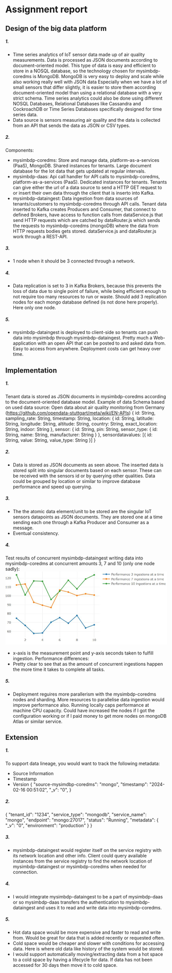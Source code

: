 # Assignment report

## Design of the big data platform

##### 1.
- Time series analytics of IoT sensor data made up of air quality measurements. Data is processed as JSON documents according to document-oriented model. This type of data is easy and efficient to store in a NOSQL database, so the technology chosen for mysimbdp-coredms is MongoDB. MongoDB is very easy to deploy and scale while also working really well with JSON data Especially when we have a lot of small sensors that differ slightly, it is easier to store them according document-oriented model than using a relational database with a very strict schema.
Time series analytics could also be done using different NOSQL Databases, Relational Databases like Cassandra and CockroachDB or Time Series Databases specifically designed for time series data.
- Data source is sensors measuring air quality and the data is collected from an API that sends the data as JSON or CSV types.

##### 2.
Components:
- mysimbdp-coredms: Store and manage data, platform-as-a-services (PaaS), MongoDB. Shared instances for tenants. Large document database for the Iot data that gets updated at regular intervals.
- mysimbdp-daas: Api call handler for API calls to mysimbdp-coredms, platform-as-a-services (PaaS). Dedicated instances for tenants. Tenants can give either the url of a data source to send a HTTP GET request to or insert their own data through the client that is inserto into Kafka.
- mysimbdp-dataingest: Data ingestion from data sources of tenants/customers to mysimbdp-coredms through API calls. Tenant data inserted to Kafka creates Producers and Consumer, that connect to defined Brokers, have access to function calls from dataService.js that send HTTP requests which are catched by dataRouter.js which sends the requests to mysimbdp-coredms (mongoDB) where the data from HTTP requests bodies gets stored. dataService.js and dataRouter.js work through a REST-API. 

##### 3.
- 1 node when it should be 3 connected through a network.

##### 4.
- Data replication is set to 3 in Kafka Brokers, because this prevents the loss of data due to single point of failure, while being efficient enough to not require too many resources to run or waste. Should add 3 replication nodes for each mongo database defined (is not done here properly). Here only one node.

##### 5.
- mysimbdp-dataingest is deployed to client-side so tenants can push data into mysimbdp through mysimbdp-dataingest. Pretty much a Web-application with an open API that can be posted to and asked data from. Easy to access from anywhere. Deployment costs can get heavy over time.

## Implementation

##### 1.
Tenant data is stored as JSON documents in mysimbdp-coredms according to the document-oriented database model.
Example of data Schema based on used data source: Open data about air quality monitoring from Germany (https://github.com/opendata-stuttgart/meta/wiki/EN-APIs)
{
    id: String,
    sampling_rate: String,
    timestamp: String,
    location: {
      id: String,
      latitude: String,
      longitude: String,
      altitude: String,
      country: String,
      exact_location: String,
      indoor: String
    },
    sensor: {
      id: String,
      pin: String,
      sensor_type: {
        id: String,
        name: String,
        manufacturer: String
      }
    },
    sensordatavalues: [{
      id: String,
      value: String,
      value_type: String
    }]
}

##### 2.
- Data is stored as JSON documents as seen above. The inserted data is stored split into singular documents based on each sensor. These can be received with the sensors id or by querying other qualities. Data could be grouped by location or similar to improve database performance and speed up querying.

#####  3.
- The the atomic data element/unit to be stored are the singular IoT sensors datapoints as JSON documents. They are stored one at a time sending each one through a Kafka Producer and Consumer as a message.
- Eventual consistency.

#####  4.
Test results of concurrent mysimbdp-dataingest writing data into mysimbdp-coredms at concurrent amounts 3, 7 and 10 (only one node sadly):
![Alt text](../code/tests/performance_graph.JPG)
- x-axis is the measurement point and y-axis seconds taken to fulfill ingestion.
Performance differences:
- Pretty clear to see that as the amount of concurrent ingestions happen the more time it takes to complete all tasks.

#####  5.
- Deployment reguires more parallerism with the mysimbdp-coredms nodes and sharding. More resources to parallelise data ingestion would improve performance also. Running locally caps performance at machine CPU capacity. Could have increased the nodes if I got the configuration working or if I paid money to get more nodes on mongoDB Atlas or similar service.

## Extension

#####  1.
To support data lineage, you would want to track the following metadata:
- Source Information
- Timestamp
- Version
{
  "source-mysimdbp-coredms": "mongo",
  "timestamp": "2024-02-16 00:51:02",
  "_v": "0",
}

#####  2.
{
  "tenant_id": "1234",
  "service_type": "mongodb",
  "service_name": "mongo",
  "endpoint": "mongo:27017",
  "status": "Running",
  "metadata": {
    "_v": "0",
    "environment": "production"
  }
}

#####  3.
- mysimbdp-dataingest would register itself on the service registry with its network location and other info. Client could query available instances from the service registry to find the network location of mysimbdp-dataingest or mysimbdp-coredms when needed for connection.

#####  4.
- I would integrate mysimbdp-dataingest to be a part of mysimbdp-daas or so mysimbdp-daas transfers the authentication to mysimbdp-dataingest and uses it to read and write data into mysimbdp-coredms.

#####  5.
- Hot data space would be more expensive and faster to read and write from. Would be great for data that is added recently or requested often.
- Cold space would be cheaper and slower with conditions for accessing data. Here is where old data like history of the system would be stored.
- I would support automatically moving/extracting data from a hot space to a cold space by having a lifecycle for data. If data has not been accessed for 30 days then move it to cold space.
